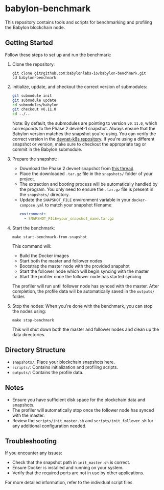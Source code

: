 # babylon-benchmark

This repository contains tools and scripts for benchmarking and profiling the Babylon blockchain node.

## Getting Started

Follow these steps to set up and run the benchmark:

1. Clone the repository:
   ```
   git clone git@github.com:babylonlabs-io/babylon-benchmark.git
   cd babylon-benchmark
   ```

2. Initialize, update, and checkout the correct version of submodules:
   ```bash
   git submodule init
   git submodule update
   cd submodules/babylon
   git checkout v0.11.0
   cd ../..
   ```
   
   Note: By default, the submodules are pointing to version `v0.11.0`, which corresponds to the Phase 2 devnet-1 snapshot. Always ensure that the Babylon version matches the snapshot you're using. You can verify the correct version in the [devnet-k8s repository](https://github.com/babylonlabs-io/devnet-k8s/blob/3cb993b2bac9ed9b88a4e92f09c0e4d1d65cad08/flux/services/phase-2/network/rpcs/helmrelease.yaml#L25). If you're using a different snapshot or version, make sure to checkout the appropriate tag or commit in the Babylon submodule.

3. Prepare the snapshot:
   - Download the Phase 2 devnet snapshot from [this thread](https://babylonlabsworkspace.slack.com/archives/G07DYV8MA1M/p1728476907088119?thread_ts=1728461084.441899&cid=G07DYV8MA1M).
   - Place the downloaded `.tar.gz` file in the `snapshots/` folder of your project.
   - The extraction and booting process will be automatically handled by the program. You only need to ensure the `.tar.gz` file is present in the `snapshots/` directory.
   - Update the `SNAPSHOT_FILE` environment variable in your `docker-compose.yml` to match your snapshot filename:
     ```yaml
     environment:
       - SNAPSHOT_FILE=your_snapshot_name.tar.gz
     ```

4. Start the benchmark:
   ```
   make start-benchmark-from-snapshot
   ```

   This command will:
   - Build the Docker images
   - Start both the master and follower nodes
   - Bootstrap the master node with the provided snapshot
   - Start the follower node which will begin syncing with the master
   - Start the profiler once the follower node has started syncing

   The profiler will run until follower node has synced with the master. After completion, the profile data will be automatically saved in the `outputs/` folder.

5. Stop the nodes:
   When you're done with the benchmark, you can stop the nodes using:
   ```
   make stop-benchmark
   ```
   This will shut down both the master and follower nodes and clean up the data directories.

## Directory Structure

- `snapshots/`: Place your blockchain snapshots here.
- `scripts/`: Contains initialization and profiling scripts.
- `outputs/`: Contains the profile data.

## Notes

- Ensure you have sufficient disk space for the blockchain data and snapshots.
- The profiler will automatically stop once the follower node has synced with the master.
- Review the `scripts/init_master.sh` and `scripts/init_follower.sh` for any additional configuration needed.

## Troubleshooting

If you encounter any issues:
- Check that the snapshot path in `init_master.sh` is correct.
- Ensure Docker is installed and running on your system.
- Verify that the required ports are not in use by other applications.

For more detailed information, refer to the individual script files.